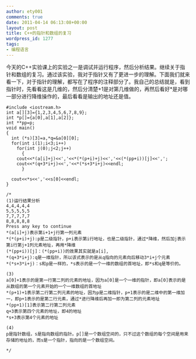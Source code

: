 ```yaml
---
author: ety001
comments: true
date: 2011-04-14 06:13:08+00:00
layout: post
title: C++的指针和数组的复习
wordpress_id: 1277
tags:
- 编程语言
---
```


今天的C++实验课上的实验之一是调试并运行程序，然后分析结果。继续关于指针和数组的复习。通过该实验，我对于指针又有了更进一步的理解。下面我们就来看一下，对于指针的理解，都写在了程序的注释部分了。我自己的总结就是，看到指针时，先看看这是几维的，然后分清楚+1是对第几维做的，再然后看好*是对哪一部分进行降维操作的，最后看看是输出的地址还是值。

```
#include <iostream.h>
int a[][3]={1,2,3,4,5,6,7,8,9};
int *p[]={a[0],a[1],a[2]};
int **pp=p;
void main()
{
  int (*s)[3]=a,*q=&a[0][0];
  for(int i(1);i<3;i++)
    for(int j(0);j<2;j++)
      {
	cout<<*(a[i]+j)<<','<<*(*(p+i)+j)<<','<<(*(pp+i))[j]<<',';
	cout<<*(q+3*i+j)<<','<<*(*s+3*i+j)<<endl;
      }

  cout<<*s<<','<<s[0]<<endl;
}

/*
(1)运行结果分析
4,4,4,4,4
5,5,5,5,5
7,7,7,7,7
8,8,8,8,8
Press any key to continue
*(a[i]+j)表示第i+1+j行第一列元素
*(*(p+i)+j):p是二级指针，p+i表示第i行地址，也是二级指针，通过*降维，然后加j表示第i行第j+1列元素地址，再用*降维
(*(pp+i))[j]：(*(pp+i))的效果其实就是a[i],
*(q+3*i+j):q是一维指针，所以该式表示的是从q指向的元素向后移动3*i+j个元素
*(*s+3*i+j)：s和p是一样的，*s表示的是一个一维的数组的首地址，即*s和q是等价的。

(3)
a[0]+1表示的是第一行第二列的元素的地址，因为a[0]是一个一维的指针，即a[0]表示的是从数组的第一个元素开始的一个一维数组的首地址
*(p+1)+1表示第二行第二列元素的地址，因为p是二维指针，p+1表示的是二维中的第一维加一，即p+1表示的是第二行元素，通过*进行降维后再加一即为第二列的元素地址
*(pp+1)[1]表示第二行第二列元素
q+3表示第四个元素的地址，即4的地址
*s+3表示第4个元素的地址

(4)
p是指针数组，s是指向数组的指针。p[]是一个数组空间的，只不过这个数组的每个空间是用来存储的地址的，而s是一个指针，指向的是一个数组空间。

*/
```

